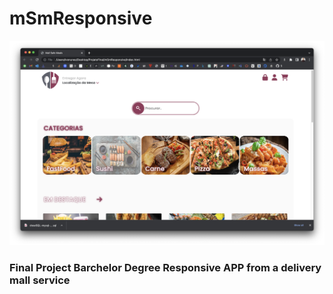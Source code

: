 # mSmResponsive

![](https://github.com/inunes1904/mSmResponsive/blob/main/Responsive1.png?raw=true)

### Final Project Barchelor Degree Responsive APP from a delivery mall service
